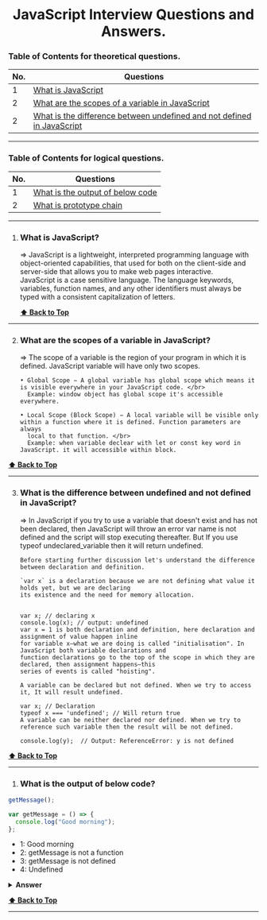 <div align="center">
    <h1>
       JavaScript Interview Questions and Answers.
    </h1>
</div>

### Table of Contents for theoretical questions.

| No. | Questions                                                                                                                                                         |
| --- | ----------------------------------------------------------------------------------------------------------------------------------------------------------------- |
| 1   | [What is JavaScript](#what-is-javascript)                                         |
| 2   | [What are the scopes of a variable in JavaScript](#What-are-the-scopes-of-a-variable-in-JavaScript) |
| 2   | [What is the difference between undefined and not defined in JavaScript](#What-is-the-difference-between-undefined-and-not-defined-in-JavaScript) 

---

### Table of Contents for logical questions.

| No. | Questions                                                                                                                                                         |
| --- | ----------------------------------------------------------------------------------------------------------------------------------------------------------------- |
| 1   | [What is the output of below code](#What-is-the-output-of-below-code)                                         |
| 2   | [What is prototype chain](#what-is-a-prototype-chain)      

---

1. ### What is JavaScript?

     => JavaScript is a lightweight, interpreted programming language with object-oriented capabilities, 
        that used for both on the client-side and server-side that allows you to 
        make web pages interactive. </br> JavaScript is a case sensitive language. The language keywords, variables, function names, and any other               identifiers must always be typed with a consistent capitalization of letters.

   **[⬆ Back to Top](#table-of-contents-for-theoretical-questions)**
   
  ---

2. ### What are the scopes of a variable in JavaScript?

     =>  The scope of a variable is the region of your program in which it is defined. JavaScript variable will have only two scopes.

       • Global Scope − A global variable has global scope which means it is visible everywhere in your JavaScript code. </br>
         Example: window object has global scope it's accessible everywhere.

       • Local Scope (Block Scope) − A local variable will be visible only within a function where it is defined. Function parameters are always 
         local to that function. </br>
         Example: when variable declear with let or const key word in JavaScript. it will accessible within block.

**[⬆ Back to Top](#table-of-contents-for-theoretical-questions)**
   
  ---
  
 3. ### What is the difference between undefined and not defined in JavaScript?
 
    =>  In JavaScript if you try to use a variable that doesn't exist and has not been declared, 
        then JavaScript will throw an error var name is not defined and the script will stop 
        executing thereafter. But If you use typeof undeclared_variable then it will return undefined.
        
        Before starting further discussion let's understand the difference between declaration and definition.
        
        `var x` is a declaration because we are not defining what value it holds yet, but we are declaring 
        its existence and the need for memory allocation.


        var x; // declaring x
        console.log(x); // output: undefined
        var x = 1 is both declaration and definition, here declaration and assignment of value happen inline 
        for variable x—what we are doing is called "initialisation". In JavaScript both variable declarations and 
        function declarations go to the top of the scope in which they are declared, then assignment happens—this 
        series of events is called "hoisting".

        A variable can be declared but not defined. When we try to access it, It will result undefined.

        var x; // Declaration
        typeof x === 'undefined'; // Will return true
        A variable can be neither declared nor defined. When we try to reference such variable then the result will be not defined.

        console.log(y);  // Output: ReferenceError: y is not defined

 
 **[⬆ Back to Top](#table-of-contents-for-theoretical-questions)**
   
  ---
  
1. ### What is the output of below code?

```javascript
getMessage();

var getMessage = () => {
  console.log("Good morning");
};
```

- 1: Good morning
- 2: getMessage is not a function
- 3: getMessage is not defined
- 4: Undefined

<details><summary><b>Answer</b></summary>
<p>

##### Answer: 2

Hoisting will move variables and functions to be the top of scope. Even though getMessage is an arrow function the above function will considered as a varible due to it's variable declaration or assignment. (Like all other functions in Javascript, the arrow function is not hoisting the main reason that you cannot call them before initialization.) So the variables will have undefined value in memory phase and throws an error '`getMessage` is not a function' at the code execution phase.

</p>

</details>

 **[⬆ Back to Top](#table-of-contents-for-logical-questions)**

---
